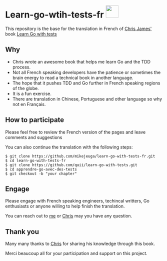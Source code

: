 # Learn-go-wtih-tests-fr <img src="https://media.giphy.com/media/jBDkwmIgmihgc/giphy.gif" width="40" height="40" />

This repository is the base for the translation in French of [Chris James'](https://twitter.com/quii) book [Learn Go with tests](https://quii.gitbook.io/learn-go-with-tests/)

## Why

* Chris wrote an awesome book that helps me learn Go and the TDD process.
* Not all French speaking developers have the patience or sometimes the brain energy to read a technical book in another language. 
* The hope that it pushes TDD and Go further in French speaking regions of the globe.
* It is a fun exercise.
* There are translation in Chinese, Portuguese and other language so why not en Français.

## How to participate

Please feel free to review the French version of the pages and leave comments and suggestions

You can also continue the translation with the following steps:

```
$ git clone https://github.com/mikejeuga/learn-go-with-tests-fr.git
$ cd learn-go-with-tests-fr
$ git clone https://github.com/quii/learn-go-with-tests.git 
$ cd apprendre-go-avec-des-tests
$ git checkout -b "your chapter"
```

## Engage

Please engage with French speaking engineers, techincal writters, Go enthusiasts or anyone willing to help finish the translation.

You can reach out to [me](https://twitter.com/mikejeuga) or [Chris](https://twitter.com/quii) may you have any question.


## Thank you

Many many thanks to [Chris](https://github.com/quii/) for sharing his knowledge through this book.

Merci beaucoup all for your participation and support on this project.

